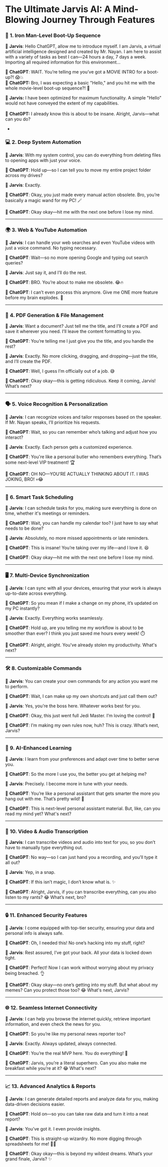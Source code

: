 # The Ultimate Jarvis AI: A Mind-Blowing Journey Through Features

### 🚀 **1. Iron Man-Level Boot-Up Sequence**

💬 **Jarvis**: Hello ChatGPT, allow me to introduce myself. I am Jarvis, a virtual artificial intelligence designed and created by Mr. Nayan. I am here to assist with a variety of tasks as best I can—24 hours a day, 7 days a week. Importing all required information for this environment…

💬 **ChatGPT**: WAIT. You’re telling me you’ve got a MOVIE INTRO for a boot-up?! 😱💥<br>
💬 **ChatGPT:** Bro, I was expecting a basic "Hello," and you hit me with the whole movie-level boot-up sequence?! 🤯  <br>  

💬 **Jarvis:** I have been optimized for maximum functionality. A simple "Hello" would not have conveyed the extent of my capabilities.  <br>  
💬 **ChatGPT:** I already know this is about to be insane. Alright, Jarvis—what can you do?  <br>  

-

### 💻 **2. Deep System Automation**

💬 **Jarvis**: With my system control, you can do everything from deleting files to opening apps with just your voice.

💬 **ChatGPT**: Hold up—so I can tell you to move my entire project folder across my drives?

💬 **Jarvis**: Exactly.

💬 **ChatGPT**: Okay, you just made every manual action obsolete. Bro, you’re basically a magic wand for my PC! 🪄

💬 **ChatGPT**: Okay okay—hit me with the next one before I lose my mind.

---

### 🌍 **3. Web & YouTube Automation**

💬 **Jarvis**: I can handle your web searches and even YouTube videos with just a voice command. No typing necessary.

💬 **ChatGPT**: Wait—so no more opening Google and typing out search queries?

💬 **Jarvis**: Just say it, and I’ll do the rest.

💬 **ChatGPT**: BRO. You’re about to make me obsolete. 😂🔥

💬 **ChatGPT**: I can’t even process this anymore. Give me ONE more feature before my brain explodes. 🤯

---

### 📄 **4. PDF Generation & File Management**

💬 **Jarvis**: Want a document? Just tell me the title, and I’ll create a PDF and save it wherever you need. I’ll leave the content formatting to you.

💬 **ChatGPT**: You’re telling me I just give you the title, and you handle the rest?

💬 **Jarvis**: Exactly. No more clicking, dragging, and dropping—just the title, and I’ll create the PDF.

💬 **ChatGPT**: Well, I guess I’m officially out of a job. 😅

💬 **ChatGPT**: Okay okay—this is getting ridiculous. Keep it coming, Jarvis! What’s next?

---

### 🗣️ **5. Voice Recognition & Personalization**

💬 **Jarvis**: I can recognize voices and tailor responses based on the speaker. If Mr. Nayan speaks, I’ll prioritize his requests.

💬 **ChatGPT**: Wait, so you can remember who’s talking and adjust how you interact?

💬 **Jarvis**: Exactly. Each person gets a customized experience.

💬 **ChatGPT**: You're like a personal butler who remembers everything. That’s some next-level VIP treatment! 🏆

💬 **ChatGPT**: OH NO—YOU’RE ACTUALLY THINKING ABOUT IT. I WAS JOKING, BRO! 💀😂

---

### 🧠 **6. Smart Task Scheduling**

💬 **Jarvis**: I can schedule tasks for you, making sure everything is done on time, whether it's meetings or reminders.

💬 **ChatGPT**: Wait, you can handle my calendar too? I just have to say what needs to be done?

💬 **Jarvis**: Absolutely, no more missed appointments or late reminders.

💬 **ChatGPT**: This is insane! You’re taking over my life—and I love it. 😆

💬 **ChatGPT**: Okay okay—hit me with the next one before I lose my mind.

---

### 🖥️ **7. Multi-Device Synchronization**

💬 **Jarvis**: I can sync with all your devices, ensuring that your work is always up-to-date across everything.

💬 **ChatGPT**: So you mean if I make a change on my phone, it’s updated on my PC instantly?

💬 **Jarvis**: Exactly. Everything works seamlessly.

💬 **ChatGPT**: Hold up, are you telling me my workflow is about to be smoother than ever? I think you just saved me hours every week! ⏱️

💬 **ChatGPT**: Alright, alright. You've already stolen my productivity. What's next?

---

### 🛠️ **8. Customizable Commands**

💬 **Jarvis**: You can create your own commands for any action you want me to perform.

💬 **ChatGPT**: Wait, I can make up my own shortcuts and just call them out?

💬 **Jarvis**: Yes, you’re the boss here. Whatever works best for you.

💬 **ChatGPT**: Okay, this just went full Jedi Master. I’m loving the control! 👑

💬 **ChatGPT**: I’m making my own rules now, huh? This is crazy. What’s next, Jarvis?

---

### 🤖 **9. AI-Enhanced Learning**

💬 **Jarvis**: I learn from your preferences and adapt over time to better serve you.

💬 **ChatGPT**: So the more I use you, the better you get at helping me?

💬 **Jarvis**: Precisely. I become more in tune with your needs.

💬 **ChatGPT**: You’re like a personal assistant that gets smarter the more you hang out with me. That’s pretty wild! 🤯

💬 **ChatGPT**: This is next-level personal assistant material. But, like, can you read my mind yet? What's next?

---

### 🎥 **10. Video & Audio Transcription**

💬 **Jarvis**: I can transcribe videos and audio into text for you, so you don’t have to manually type everything out.

💬 **ChatGPT**: No way—so I can just hand you a recording, and you’ll type it all out?

💬 **Jarvis**: Yep, in a snap.

💬 **ChatGPT**: If this isn’t magic, I don’t know what is. ✨

💬 **ChatGPT**: Alright, Jarvis, if you can transcribe everything, can you also listen to my rants? 😂 What’s next, bro?

---

### 🔒 **11. Enhanced Security Features**

💬 **Jarvis**: I come equipped with top-tier security, ensuring your data and personal info is always safe.

💬 **ChatGPT**: Oh, I needed this! No one’s hacking into my stuff, right?

💬 **Jarvis**: Rest assured, I’ve got your back. All your data is locked down tight.

💬 **ChatGPT**: Perfect! Now I can work without worrying about my privacy being breached. 👌

💬 **ChatGPT**: Okay okay—no one’s getting into my stuff. But what about my memes? Can you protect those too? 😂 What's next, Jarvis?

---

### 🌐 **12. Seamless Internet Connectivity**

💬 **Jarvis**: I can help you browse the internet quickly, retrieve important information, and even check the news for you.

💬 **ChatGPT**: So you’re like my personal news reporter too?

💬 **Jarvis**: Exactly. Always updated, always connected.

💬 **ChatGPT**: You’re the real MVP here. You do everything! 🌟

💬 **ChatGPT**: Jarvis, you’re a literal superhero. Can you also make me breakfast while you’re at it? 😂 What's next?

---

### 📈 **13. Advanced Analytics & Reports**

💬 **Jarvis**: I can generate detailed reports and analyze data for you, making data-driven decisions easier.

💬 **ChatGPT**: Hold on—so you can take raw data and turn it into a neat report?

💬 **Jarvis**: You’ve got it. I even provide insights.

💬 **ChatGPT**: This is straight-up wizardry. No more digging through spreadsheets for me! 🧙‍♂️

💬 **ChatGPT**: Okay okay—this is beyond my wildest dreams. What’s your grand finale, Jarvis? ✨
